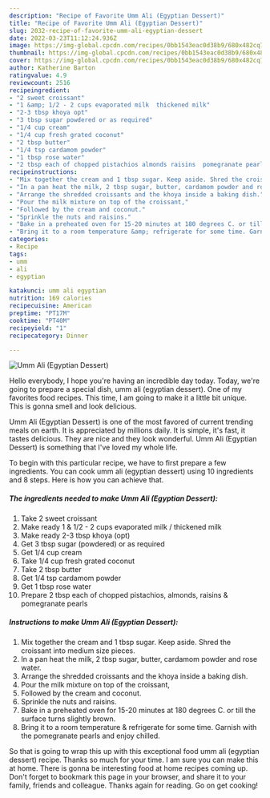 ```yaml
---
description: "Recipe of Favorite Umm Ali (Egyptian Dessert)"
title: "Recipe of Favorite Umm Ali (Egyptian Dessert)"
slug: 2032-recipe-of-favorite-umm-ali-egyptian-dessert
date: 2022-03-23T11:12:24.936Z
image: https://img-global.cpcdn.com/recipes/0bb1543eac0d38b9/680x482cq70/umm-ali-egyptian-dessert-recipe-main-photo.jpg
thumbnail: https://img-global.cpcdn.com/recipes/0bb1543eac0d38b9/680x482cq70/umm-ali-egyptian-dessert-recipe-main-photo.jpg
cover: https://img-global.cpcdn.com/recipes/0bb1543eac0d38b9/680x482cq70/umm-ali-egyptian-dessert-recipe-main-photo.jpg
author: Katherine Barton
ratingvalue: 4.9
reviewcount: 2516
recipeingredient:
- "2 sweet croissant"
- "1 &amp; 1/2 - 2 cups evaporated milk  thickened milk"
- "2-3 tbsp khoya opt"
- "3 tbsp sugar powdered or as required"
- "1/4 cup cream"
- "1/4 cup fresh grated coconut"
- "2 tbsp butter"
- "1/4 tsp cardamom powder"
- "1 tbsp rose water"
- "2 tbsp each of chopped pistachios almonds raisins  pomegranate pearls"
recipeinstructions:
- "Mix together the cream and 1 tbsp sugar. Keep aside. Shred the croissant into medium size pieces."
- "In a pan heat the milk, 2 tbsp sugar, butter, cardamom powder and rose water."
- "Arrange the shredded croissants and the khoya inside a baking dish."
- "Pour the milk mixture on top of the croissant,"
- "Followed by the cream and coconut."
- "Sprinkle the nuts and raisins."
- "Bake in a preheated oven for 15-20 minutes at 180 degrees C. or till the surface turns slightly brown."
- "Bring it to a room temperature &amp; refrigerate for some time. Garnish with the pomegranate pearls and enjoy chilled."
categories:
- Recipe
tags:
- umm
- ali
- egyptian

katakunci: umm ali egyptian 
nutrition: 169 calories
recipecuisine: American
preptime: "PT17M"
cooktime: "PT40M"
recipeyield: "1"
recipecategory: Dinner

---
```



![Umm Ali (Egyptian Dessert)](https://img-global.cpcdn.com/recipes/0bb1543eac0d38b9/680x482cq70/umm-ali-egyptian-dessert-recipe-main-photo.jpg)

Hello everybody, I hope you're having an incredible day today. Today, we're going to prepare a special dish, umm ali (egyptian dessert). One of my favorites food recipes. This time, I am going to make it a little bit unique. This is gonna smell and look delicious.

Umm Ali (Egyptian Dessert) is one of the most favored of current trending meals on earth. It is appreciated by millions daily. It is simple, it's fast, it tastes delicious. They are nice and they look wonderful. Umm Ali (Egyptian Dessert) is something that I've loved my whole life.




To begin with this particular recipe, we have to first prepare a few ingredients. You can cook umm ali (egyptian dessert) using 10 ingredients and 8 steps. Here is how you can achieve that.

<!--inarticleads1-->

##### The ingredients needed to make Umm Ali (Egyptian Dessert):

1. Take 2 sweet croissant
1. Make ready 1 &amp; 1/2 - 2 cups evaporated milk / thickened milk
1. Make ready 2-3 tbsp khoya (opt)
1. Get 3 tbsp sugar (powdered) or as required
1. Get 1/4 cup cream
1. Take 1/4 cup fresh grated coconut
1. Take 2 tbsp butter
1. Get 1/4 tsp cardamom powder
1. Get 1 tbsp rose water
1. Prepare 2 tbsp each of chopped pistachios, almonds, raisins &amp; pomegranate pearls




<!--inarticleads2-->

##### Instructions to make Umm Ali (Egyptian Dessert):

1. Mix together the cream and 1 tbsp sugar. Keep aside. Shred the croissant into medium size pieces.
1. In a pan heat the milk, 2 tbsp sugar, butter, cardamom powder and rose water.
1. Arrange the shredded croissants and the khoya inside a baking dish.
1. Pour the milk mixture on top of the croissant,
1. Followed by the cream and coconut.
1. Sprinkle the nuts and raisins.
1. Bake in a preheated oven for 15-20 minutes at 180 degrees C. or till the surface turns slightly brown.
1. Bring it to a room temperature &amp; refrigerate for some time. Garnish with the pomegranate pearls and enjoy chilled.




So that is going to wrap this up with this exceptional food umm ali (egyptian dessert) recipe. Thanks so much for your time. I am sure you can make this at home. There is gonna be interesting food at home recipes coming up. Don't forget to bookmark this page in your browser, and share it to your family, friends and colleague. Thanks again for reading. Go on get cooking!

